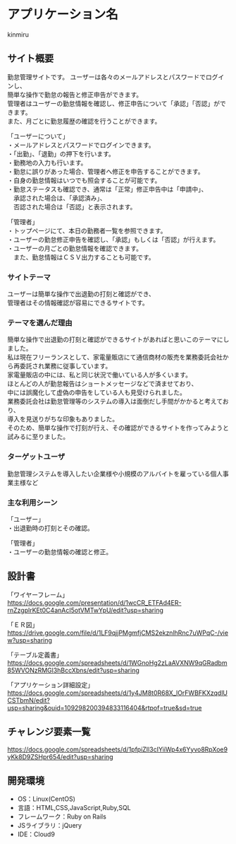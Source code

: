 # アプリケーション名
 kinmiru

## サイト概要
勤怠管理サイトです。
ユーザーは各々のメールアドレスとパスワードでログインし、  
簡単な操作で勤怠の報告と修正申告ができます。  
管理者はユーザーの勤怠情報を確認し、修正申告について「承認」「否認」ができます。  
また、月ごとに勤怠履歴の確認を行うことができます。  
  
「ユーザーについて」  
・メールアドレスとパスワードでログインできます。  
・「出勤」、「退勤」の押下を行います。  
・勤務地の入力も行います。  
・勤怠に誤りがあった場合、管理者へ修正を申告することができます。  
・自身の勤怠情報はいつでも照会することが可能です。  
・勤怠ステータスも確認でき、通常は「正常」修正申告中は「申請中」、  
　承認された場合は、「承認済み」、  
　否認された場合は「否認」と表示されます。  
  
「管理者」  
・トップページにて、本日の勤務者一覧を参照できます。  
・ユーザーの勤怠修正申告を確認し、「承認」もしくは「否認」が行えます。  
・ユーザーの月ごとの勤怠情報を確認できます。  
　また、勤怠情報はＣＳＶ出力することも可能です。  
  
### サイトテーマ
ユーザーは簡単な操作で出退勤の打刻と確認ができ、  
管理者はその情報確認が容易にできるサイトです。  


### テーマを選んだ理由
簡単な操作で出退勤の打刻と確認ができるサイトがあればと思いこのテーマにしました。  
私は現在フリーランスとして、家電量販店にて通信商材の販売を業務委託会社から再委託され業務に従事しています。  
家電量販店の中には、私と同じ状況で働いている人が多くいます。  
ほとんどの人が勤怠報告はショートメッセージなどで済ませており、  
中には誤魔化して虚偽の申告をしている人も見受けられました。  
業務委託会社は勤怠管理等のシステムの導入は面倒だし手間がかかると考えており、  
導入を見送りがちな印象もありました。  
そのため、簡単な操作で打刻が行え、その確認ができるサイトを作ってみようと試みるに至りました。  
  
### ターゲットユーザ
勤怠管理システムを導入したい企業様や小規模のアルバイトを雇っている個人事業主様など  

### 主な利用シーン
「ユーザー」  
・出退勤時の打刻とその確認。  
  
「管理者」  
・ユーザーの勤怠情報の確認と修正。  

## 設計書
  
「ワイヤーフレーム」  
https://docs.google.com/presentation/d/1wcCR_ETFAd4ER-rnZzgplrKEt0C4anAcI5otVMTwYpU/edit?usp=sharing  
  
「ＥＲ図」  
https://drive.google.com/file/d/1LF9qjjPMgmfjCMS2ekznlhRnc7uWPqC-/view?usp=sharing  
  
「テーブル定義書」  
https://docs.google.com/spreadsheets/d/1WGnoHg2zLaAVXNW9qGRadbm85WVONzRMGl3hBccXbns/edit?usp=sharing  
  
「アプリケーション詳細設定」  
https://docs.google.com/spreadsheets/d/1y4JM8t0R68X_lOrFWBFKXzqdlUCSTbmN/edit?usp=sharing&ouid=109298200394833116404&rtpof=true&sd=true  
  
## チャレンジ要素一覧
https://docs.google.com/spreadsheets/d/1pfpiZIl3cIYiiWp4x6Yyvo8RpXoe9yKk8D9ZSHpr654/edit?usp=sharing  
  
## 開発環境
- OS：Linux(CentOS)
- 言語：HTML,CSS,JavaScript,Ruby,SQL
- フレームワーク：Ruby on Rails
- JSライブラリ：jQuery
- IDE：Cloud9

